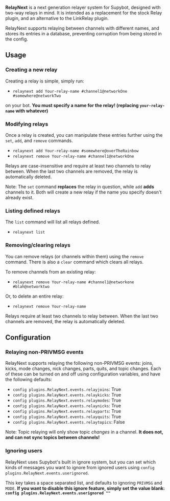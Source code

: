 **RelayNext** is a next generation relayer system for Supybot, designed with two-way relays in mind. It is intended as a replacement for the stock Relay plugin, and an alternative to the LinkRelay plugin.

RelayNext supports relaying between channels with different names, and stores its entries in a database, preventing corruption from being stored in the config.

## Usage

### Creating a new relay

Creating a relay is simple, simply run:

* `relaynext add Your-relay-name #channel1@networkOne #somewhere@networkTwo`

on your bot. **You must specify a name for the relay! (replacing `your-relay-name` with whatever)**

### Modifying relays

Once a relay is created, you can manipulate these entries further using the `set`, `add`, and `remove` commands.

* `relaynext add Your-relay-name #somewhere@overTheRainbow`
* `relaynext remove Your-relay-name #channel1@networkOne`

Relays are case-insensitive and require at least two channels to relay between. When the last two channels are removed, the relay is automatically deleted.

Note: The `set` command **replaces** the relay in question, while `add` **adds** channels to it. Both will create a new relay if the name you specify doesn't already exist.

### Listing defined relays

The `list` command will list all relays defined.

* `relaynext list`

### Removing/clearing relays

You can remove relays (or channels within them) using the `remove` command. There is also a `clear` command which clears all relays.

To remove channels from an existing relay:

* `relaynext remove Your-relay-name #channel1@networkone #blah@networktwo`

Or, to delete an entire relay:

* `relaynext remove Your-relay-name`

Relays require at least two channels to relay between. When the last two channels are removed, the relay is automatically deleted.

## Configuration
### Relaying non-PRIVMSG events

RelayNext supports relaying the following non-PRIVMSG events: joins, kicks, mode changes, nick changes, parts, quits, and topic changes. Each of these can be turned on and off using configuration variables, and have the following defaults:

- `config plugins.RelayNext.events.relayjoins`: True
- `config plugins.RelayNext.events.relaykicks`: True
- `config plugins.RelayNext.events.relaymodes`: True
- `config plugins.RelayNext.events.relaynicks`: True
- `config plugins.RelayNext.events.relayparts`: True
- `config plugins.RelayNext.events.relayquits`: True
- `config plugins.RelayNext.events.relaytopics`: False

Note: Topic relaying will only show topic *changes* in a channel. **It does not, and can not sync topics between channels!**
### Ignoring users
RelayNext uses Supybot's built in ignore system, but you can set which kinds of messages you want to ignore from ignored users using `config plugins.RelayNext.events.userignored`.

This key takes a space separated list, and defaults to ignoring `PRIVMSG` and `MODE`. **If you want to disable this ignore feature, simply set the value blank: `config plugins.RelayNext.events.userignored ""`**
